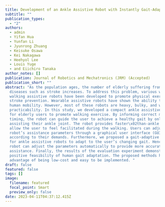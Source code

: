 ```yaml
---
title: Development of an Ankle Assistive Robot with Instantly Gait-Adaptive Method
subtitle: ""
publication_types:
  - "2"
authors:
  - admin
  - Yifan Hua
  - Yunfan Li
  - Jyunrong Zhuang
  - Keisuke Osawa
  - Kei Nakagawa
  - Heehyol Lee
  - Louis Yuge
  - and Eiichiro Tanaka
author_notes: []
publication: Journal of Robotics and Mechatronics (JRM) (Accepted)
publication_short: ""
abstract: "As the population ages, the number of elderly suffering from systemic
  diseases such as stroke increases. To address this problem, various wearable
  walking assistive robots have been developed to promote physical exercise for
  stroke prevention. Wearable assistive robots have shown the ability to improve
  human mobility. However, most of these robots are heavy, bulky, and with poor
  practicability. In this study, we developed a compact ankle assistive robot
  for elderly users to promote walking exercise. By informing correct motion and
  timing, the robot can guide the user to achieve a healthy gait by only
  assisting their ankle joint. The robot provides faster\x02than-ankle motion to
  allow the user to feel facilitated during the walking. Users can adjust the
  robot’s assistance parameters through a graphical user interface (GUI)
  according to their demands. Furthermore, we proposed a gait-adaptive method
  for ankle assistive robots to adapt to the user’s changing gait. Hence, the
  robot can adjust the parameters automatically to provide more accurate walking
  assistance. Finally, the results of the evaluation experiment demonstrated the
  positive feasibility of human gait adaptation. The proposed methods have the
  advantage of being low-cost and easy to be implemented. "
draft: false
featured: false
tags: []
image:
  filename: featured
  focal_point: Smart
  preview_only: false
date: 2023-04-11T04:37:12.415Z
---
```

